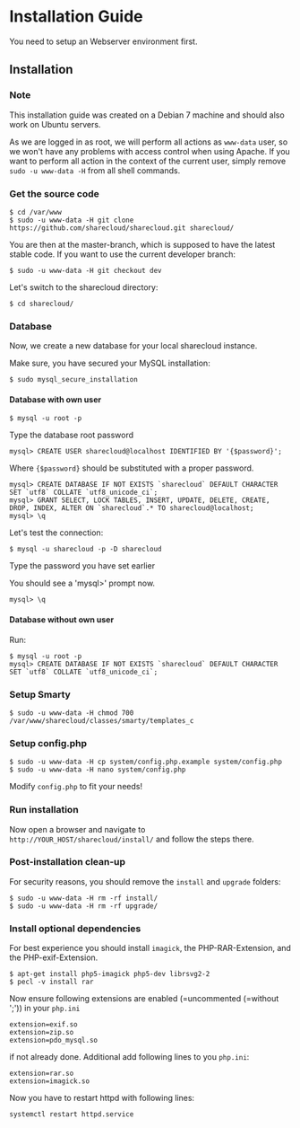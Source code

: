 # Installation Guide

You need to setup an Webserver environment first. 

## Installation

### Note
This installation guide was created on a Debian 7 machine and should also work on Ubuntu servers.

As we are logged in as root, we will perform all actions as `www-data` user, so we won't have any problems
with access control when using Apache. If you want to perform all action in the context of the current
user, simply remove `sudo -u www-data -H` from all shell commands.

### Get the source code

	$ cd /var/www
	$ sudo -u www-data -H git clone https://github.com/sharecloud/sharecloud.git sharecloud/
	
You are then at the master-branch, which is supposed to have the latest stable code. If you want to use
the current developer branch:

	$ sudo -u www-data -H git checkout dev

Let's switch to the sharecloud directory:

	$ cd sharecloud/	
	
### Database
Now, we create a new database for your local sharecloud instance.

Make sure, you have secured your MySQL installation:

	$ sudo mysql_secure_installation

#### Database with own user

	$ mysql -u root -p
	
Type the database root password
	
	mysql> CREATE USER sharecloud@localhost IDENTIFIED BY '{$password}';

Where `{$password}` should be substituted with a proper password.

	mysql> CREATE DATABASE IF NOT EXISTS `sharecloud` DEFAULT CHARACTER SET `utf8` COLLATE `utf8_unicode_ci`;
	mysql> GRANT SELECT, LOCK TABLES, INSERT, UPDATE, DELETE, CREATE, DROP, INDEX, ALTER ON `sharecloud`.* TO sharecloud@localhost;
	mysql> \q

	
Let's test the connection:

	$ mysql -u sharecloud -p -D sharecloud
	
Type the password you have set earlier

You should see a 'mysql>' prompt now.

	mysql> \q

#### Database without own user
Run:

	$ mysql -u root -p
	mysql> CREATE DATABASE IF NOT EXISTS `sharecloud` DEFAULT CHARACTER SET `utf8` COLLATE `utf8_unicode_ci`;

### Setup Smarty

	$ sudo -u www-data -H chmod 700 /var/www/sharecloud/classes/smarty/templates_c
	
### Setup config.php

	$ sudo -u www-data -H cp system/config.php.example system/config.php
	$ sudo -u www-data -H nano system/config.php

Modify `config.php` to fit your needs!

### Run installation
Now open a browser and navigate to `http://YOUR_HOST/sharecloud/install/` and follow the steps there.

### Post-installation clean-up
For security reasons, you should remove the `install` and `upgrade` folders:

	$ sudo -u www-data -H rm -rf install/
	$ sudo -u www-data -H rm -rf upgrade/

### Install optional dependencies

For best experience you should install `imagick`, the PHP-RAR-Extension, and the PHP-exif-Extension.

	$ apt-get install php5-imagick php5-dev librsvg2-2
	$ pecl -v install rar

Now ensure following extensions are enabled (=uncommented (=without ';')) in your `php.ini`

	extension=exif.so
	extension=zip.so
	extension=pdo_mysql.so

if not already done.
Additional add following lines to you `php.ini`:

	extension=rar.so
	extension=imagick.so
	
Now you have to restart httpd with following lines:
	
	systemctl restart httpd.service
